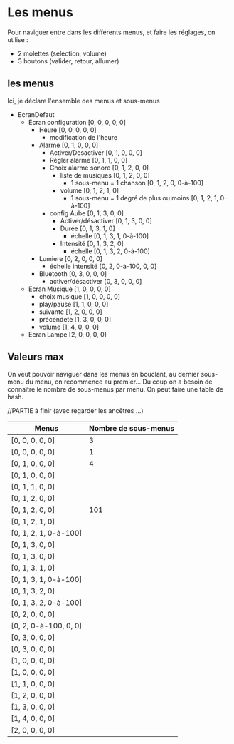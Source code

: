 # Les menus

Pour naviguer entre dans les différents menus, et faire les réglages, on
utilise :

* 2 molettes (selection, volume)
* 3 boutons (valider, retour, allumer)

## les menus

Ici, je déclare l'ensemble des menus et sous-menus

* EcranDefaut
	* Ecran configuration [0, 0, 0, 0, 0]
		* Heure [0, 0, 0, 0, 0]
			* modification de l'heure
		* Alarme [0, 1, 0, 0, 0]
			* Activer/Desactiver [0, 1, 0, 0, 0]
			* Régler alarme [0, 1, 1, 0, 0]
			* Choix alarme sonore [0, 1, 2, 0, 0]
				* liste de musiques [0, 1, 2, 0, 0]
					* 1 sous-menu = 1 chanson [0, 1, 2, 0, 0-à-100]
				* volume [0, 1, 2, 1, 0]
					* 1 sous-menu = 1 degré de plus ou moins [0, 1, 2, 1, 0-à-100]
			* config Aube [0, 1, 3, 0, 0]
				* Activer/désactiver [0, 1, 3, 0, 0]
				* Durée [0, 1, 3, 1, 0]
					* échelle [0, 1, 3, 1, 0-à-100]
				* Intensité [0, 1, 3, 2, 0]
					* échelle [0, 1, 3, 2, 0-à-100]
		* Lumiere [0, 2, 0, 0, 0]
			* échelle intensité [0, 2, 0-à-100, 0, 0]
		* Bluetooth [0, 3, 0, 0, 0]
			* activer/désactiver [0, 3, 0, 0, 0]
	* Ecran Musique [1, 0, 0, 0, 0]
		* choix musique [1, 0, 0, 0, 0]
		* play/pause [1, 1, 0, 0, 0]
		* suivante [1, 2, 0, 0, 0]
		* précendete [1, 3, 0, 0, 0]
		* volume [1, 4, 0, 0, 0]
	* Ecran Lampe [2, 0, 0, 0, 0]


## Valeurs max

On veut pouvoir naviguer dans les menus en bouclant, au dernier sous-menu du
menu, on recommence au premier... Du coup on a besoin de connaître le nombre de
sous-menus par menu. On peut faire une table de hash.

//PARTIE à finir (avec regarder les ancêtres ...)

|         Menus         | Nombre de sous-menus |
|-----------------------|----------------------|
| [0, 0, 0, 0, 0]       |           3          |
| [0, 0, 0, 0, 0]       |           1          |
| [0, 1, 0, 0, 0]       |           4          |
| [0, 1, 0, 0, 0]       |                     |
| [0, 1, 1, 0, 0]       |                     |
| [0, 1, 2, 0, 0]       |                     |
| [0, 1, 2, 0, 0]       |          101         |
| [0, 1, 2, 1, 0]       |                     |
| [0, 1, 2, 1, 0-à-100] |                     |
| [0, 1, 3, 0, 0]       |                     |
| [0, 1, 3, 0, 0]       |                     |
| [0, 1, 3, 1, 0]       |                     |
| [0, 1, 3, 1, 0-à-100] |                     |
| [0, 1, 3, 2, 0]       |                     |
| [0, 1, 3, 2, 0-à-100] |                     |
| [0, 2, 0, 0, 0]       |                     |
| [0, 2, 0-à-100, 0, 0] |                     |
| [0, 3, 0, 0, 0]       |                     |
| [0, 3, 0, 0, 0]       |                     |
| [1, 0, 0, 0, 0]       |                     |
| [1, 0, 0, 0, 0]       |                     |
| [1, 1, 0, 0, 0]       |                     |
| [1, 2, 0, 0, 0]       |                     |
| [1, 3, 0, 0, 0]       |                     |
| [1, 4, 0, 0, 0]       |                     |
| [2, 0, 0, 0, 0]       |                     |






